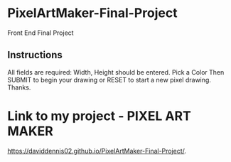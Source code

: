 # PixelArtMaker-Final-Project
Front End Final Project
## Instructions
All fields are required: Width, Height should be entered.
Pick a Color
Then SUBMIT to begin your drawing or RESET to start a new pixel drawing.
Thanks.
# Link to my project - PIXEL ART MAKER
 https://daviddennis02.github.io/PixelArtMaker-Final-Project/. 
